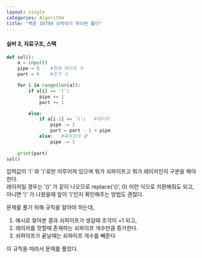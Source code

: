 ```yaml
---
layout: single
categories: Algorithm
title: "백준 10799 쇠막대기 파이썬 풀이"
---
```

#### 실버 3, 자료구조, 스택

```py
def sol():
    a = input()
    pipe = 0    #현재 파이프 수
    part = 0    #조각 수

    for i in range(len(a)):
        if a[i] == '(':
            pipe += 1
            part += 1

        else:   
            if a[i-1] == '(':   #레이저
                pipe -= 1
                part = part - 1 + pipe
            else:   #파이프의 끝
                pipe -= 1
                
    print(part)
sol()
```
입력값이 '(' 와 ')'로만 이루어져 있으며 뭐가 쇠파이프고 뭐가 레이저인지 구분을 해야 한다.<br>
레이저일 경우는 '()' 가 같이 나오므로 replace('()', 0) 이런 식으로 치환해줘도 되고,<br>
아니면 ')' 가 나왔을때 앞이 '('인지 확인해주는 방법도 괜찮다.<br>

문제를 풀기 위해 규칙을 알아야 하는데,
1. 예시로 찾아본 결과 쇠파이프가 생길때 조각이 +1 되고,
2. 레이저를 컷할때 존재하는 쇠파이프 개수만큼 증가한다.
3. 쇠파이프가 끝날때는 쇠파이프 개수를 빼준다

이 규칙을 따라서 문제를 풀었다. <br>